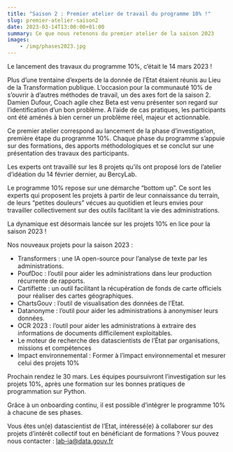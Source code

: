 ```yaml
---
title: "Saison 2 : Premier atelier de travail du programme 10% !"
slug: premier-atelier-saison2
date: 2023-03-14T13:00:00+01:00
summary: Ce que nous retenons du premier atelier de la saison 2023
images: 
    - /img/phases2023.jpg
---
```


Le lancement des travaux du programme 10%, c’était le 14 mars 2023 !

Plus d’une trentaine d’experts de la donnée de l’Etat étaient réunis au Lieu de la Transformation publique.
L’occasion pour la communauté 10% de s’ouvrir à d’autres méthodes de travail, un des axes fort de la saison 2. Damien Dufour, Coach agile chez Beta est venu présenter son regard sur l’identification d’un bon problème. A l’aide de cas pratiques, les participants ont été aménés à bien cerner un problème réel, majeur et actionnable.

Ce premier atelier correspond au lancement de la phase d’investigation, première étape du programme 10%. Chaque phase du programme s’appuie sur des formations, des apports méthodologiques et se conclut sur une présentation des travaux des participants.

Les experts ont travaillé sur les 8 projets qu’ils ont proposé lors de l’atelier d’idéation du 14 février dernier, au BercyLab.

Le programme 10% repose sur une démarche “bottom up”. Ce sont les experts qui proposent les projets à partir de leur connaissance du terrain, de leurs “petites douleurs” vécues au quotidien et leurs envies pour travailler collectivement sur des outils facilitant la vie des administrations.

La dynamique est désormais lancée sur les projets 10% en lice pour la saison 2023 !

Nos nouveaux projets pour la saison 2023 :


- Transformers : une IA open-source pour l’analyse de texte par les administrations.
- PoufDoc : l’outil pour aider les administrations dans leur production récurrente de rapports.
- Cartiflette : un outil facilitant la récupération de fonds de carte officiels pour réaliser des cartes géographiques.
- ChartsGouv : l’outil de visualisation des données de l’Etat.
- Datanonyme : l’outil pour aider les administrations à anonymiser leurs données.
- OCR 2023 : l’outil pour aider les administrations à extraire des informations de documents difficilement exploitables.
- Le moteur de recherche des datascientists de l’État par organisations, missions et compétences
- Impact environnemental : Former à l’impact environnemental et mesurer celui des projets 10%

Prochain rendez le 30 mars. Les équipes poursuivront l’investigation sur les projets 10%, après une formation sur les bonnes pratiques de programmation sur Python.

Grâce à un onboarding continu, il est possible d’intégrer le programme 10% à chacune de ses phases.

Vous êtes un(e) datascientist de l’Etat, intéressé(e) à collaborer sur des projets d’intérêt collectif tout en bénéficiant de formations ?
Vous pouvez nous contacter : lab-ia@data.gouv.fr
